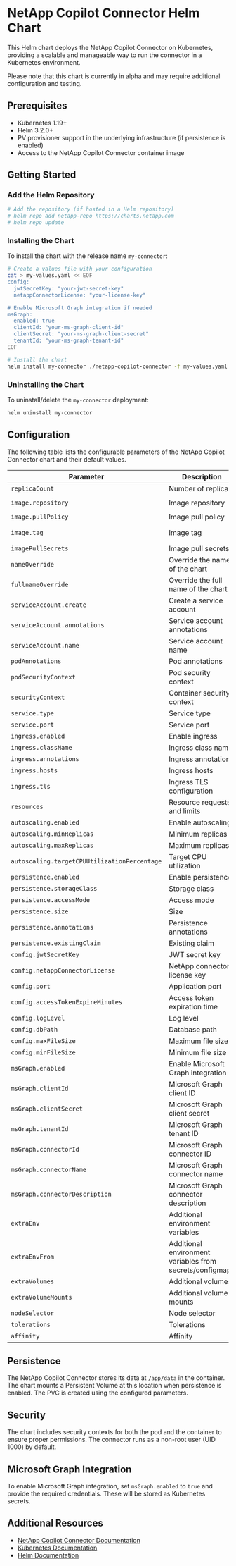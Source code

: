 # NetApp Copilot Connector Helm Chart

This Helm chart deploys the NetApp Copilot Connector on Kubernetes, providing a scalable and manageable way to run the connector in a Kubernetes environment.

Please note that this chart is currently in alpha and may require additional configuration and testing.

## Prerequisites

- Kubernetes 1.19+
- Helm 3.2.0+
- PV provisioner support in the underlying infrastructure (if persistence is enabled)
- Access to the NetApp Copilot Connector container image

## Getting Started

### Add the Helm Repository

```bash
# Add the repository (if hosted in a Helm repository)
# helm repo add netapp-repo https://charts.netapp.com
# helm repo update
```

### Installing the Chart

To install the chart with the release name `my-connector`:

```bash
# Create a values file with your configuration
cat > my-values.yaml << EOF
config:
  jwtSecretKey: "your-jwt-secret-key"
  netappConnectorLicense: "your-license-key"

# Enable Microsoft Graph integration if needed
msGraph:
  enabled: true
  clientId: "your-ms-graph-client-id"
  clientSecret: "your-ms-graph-client-secret"
  tenantId: "your-ms-graph-tenant-id"
EOF

# Install the chart
helm install my-connector ./netapp-copilot-connector -f my-values.yaml
```

### Uninstalling the Chart

To uninstall/delete the `my-connector` deployment:

```bash
helm uninstall my-connector
```

## Configuration

The following table lists the configurable parameters of the NetApp Copilot Connector chart and their default values.

| Parameter                                    | Description                                              | Default                                         |
| -------------------------------------------- | -------------------------------------------------------- | ----------------------------------------------- |
| `replicaCount`                               | Number of replicas                                       | `1`                                             |
| `image.repository`                           | Image repository                                         | `ghcr.io/netapp/netapp-copilot-connector-gen-2` |
| `image.pullPolicy`                           | Image pull policy                                        | `IfNotPresent`                                  |
| `image.tag`                                  | Image tag                                                | `""` (defaults to chart appVersion)             |
| `imagePullSecrets`                           | Image pull secrets                                       | `[]`                                            |
| `nameOverride`                               | Override the name of the chart                           | `""`                                            |
| `fullnameOverride`                           | Override the full name of the chart                      | `""`                                            |
| `serviceAccount.create`                      | Create a service account                                 | `true`                                          |
| `serviceAccount.annotations`                 | Service account annotations                              | `{}`                                            |
| `serviceAccount.name`                        | Service account name                                     | `""`                                            |
| `podAnnotations`                             | Pod annotations                                          | `{}`                                            |
| `podSecurityContext`                         | Pod security context                                     | `{ fsGroup: 1000 }`                             |
| `securityContext`                            | Container security context                               | See values.yaml                                 |
| `service.type`                               | Service type                                             | `ClusterIP`                                     |
| `service.port`                               | Service port                                             | `8080`                                          |
| `ingress.enabled`                            | Enable ingress                                           | `false`                                         |
| `ingress.className`                          | Ingress class name                                       | `""`                                            |
| `ingress.annotations`                        | Ingress annotations                                      | `{}`                                            |
| `ingress.hosts`                              | Ingress hosts                                            | See values.yaml                                 |
| `ingress.tls`                                | Ingress TLS configuration                                | `[]`                                            |
| `resources`                                  | Resource requests and limits                             | See values.yaml                                 |
| `autoscaling.enabled`                        | Enable autoscaling                                       | `false`                                         |
| `autoscaling.minReplicas`                    | Minimum replicas                                         | `1`                                             |
| `autoscaling.maxReplicas`                    | Maximum replicas                                         | `3`                                             |
| `autoscaling.targetCPUUtilizationPercentage` | Target CPU utilization                                   | `80`                                            |
| `persistence.enabled`                        | Enable persistence                                       | `true`                                          |
| `persistence.storageClass`                   | Storage class                                            | `""`                                            |
| `persistence.accessMode`                     | Access mode                                              | `ReadWriteOnce`                                 |
| `persistence.size`                           | Size                                                     | `10Gi`                                          |
| `persistence.annotations`                    | Persistence annotations                                  | `{}`                                            |
| `persistence.existingClaim`                  | Existing claim                                           | `""`                                            |
| `config.jwtSecretKey`                        | JWT secret key                                           | `""`                                            |
| `config.netappConnectorLicense`              | NetApp connector license key                             | `""`                                            |
| `config.port`                                | Application port                                         | `8080`                                          |
| `config.accessTokenExpireMinutes`            | Access token expiration time                             | `60`                                            |
| `config.logLevel`                            | Log level                                                | `"INFO"`                                        |
| `config.dbPath`                              | Database path                                            | `"/app/data/connector.db"`                      |
| `config.maxFileSize`                         | Maximum file size                                        | `1000000000`                                    |
| `config.minFileSize`                         | Minimum file size                                        | `0`                                             |
| `msGraph.enabled`                            | Enable Microsoft Graph integration                       | `false`                                         |
| `msGraph.clientId`                           | Microsoft Graph client ID                                | `""`                                            |
| `msGraph.clientSecret`                       | Microsoft Graph client secret                            | `""`                                            |
| `msGraph.tenantId`                           | Microsoft Graph tenant ID                                | `""`                                            |
| `msGraph.connectorId`                        | Microsoft Graph connector ID                             | `"netappcopilot"`                               |
| `msGraph.connectorName`                      | Microsoft Graph connector name                           | `"NetApp Connector"`                            |
| `msGraph.connectorDescription`               | Microsoft Graph connector description                    | `"NetApp Connector for Microsoft 365 Copilot"`  |
| `extraEnv`                                   | Additional environment variables                         | `[]`                                            |
| `extraEnvFrom`                               | Additional environment variables from secrets/configmaps | `[]`                                            |
| `extraVolumes`                               | Additional volumes                                       | `[]`                                            |
| `extraVolumeMounts`                          | Additional volume mounts                                 | `[]`                                            |
| `nodeSelector`                               | Node selector                                            | `{}`                                            |
| `tolerations`                                | Tolerations                                              | `[]`                                            |
| `affinity`                                   | Affinity                                                 | `{}`                                            |

## Persistence

The NetApp Copilot Connector stores its data at `/app/data` in the container. The chart mounts a Persistent Volume at this location when persistence is enabled. The PVC is created using the configured parameters.

## Security

The chart includes security contexts for both the pod and the container to ensure proper permissions. The connector runs as a non-root user (UID 1000) by default.

## Microsoft Graph Integration

To enable Microsoft Graph integration, set `msGraph.enabled` to `true` and provide the required credentials. These will be stored as Kubernetes secrets.

## Additional Resources

- [NetApp Copilot Connector Documentation](https://netapp.com/documentation)
- [Kubernetes Documentation](https://kubernetes.io/docs/home/)
- [Helm Documentation](https://helm.sh/docs/)
